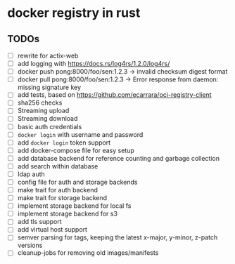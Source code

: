 # docker registry in rust

## TODOs

- [ ] rewrite for actix-web
- [ ] add logging with https://docs.rs/log4rs/1.2.0/log4rs/
- [ ] docker push pong:8000/foo/sen:1.2.3  -> invalid checksum digest format
- [ ] docker pull pong:8000/foo/sen:1.2.3  -> Error response from daemon: missing signature key
- [ ] add tests, based on https://github.com/ecarrara/oci-registry-client
- [ ] sha256 checks
- [ ] Streaming upload
- [ ] Streaming download
- [ ] basic auth credentials
- [ ] `docker login` with username and password
- [ ] add `docker login` token support
- [ ] add docker-compose file for easy setup
- [ ] add database backend for reference counting and garbage collection
- [ ] add search within database
- [ ] ldap auth
- [ ] config file for auth and storage backends
- [ ] make trait for auth backend
- [ ] make trait for storage backend
- [ ] implement storage backend for local fs
- [ ] implement storage backend for s3
- [ ] add tls support
- [ ] add virtual host support
- [ ] semver parsing for tags, keeping the latest x-major, y-minor, z-patch versions
- [ ] cleanup-jobs for removing old images/manifests
